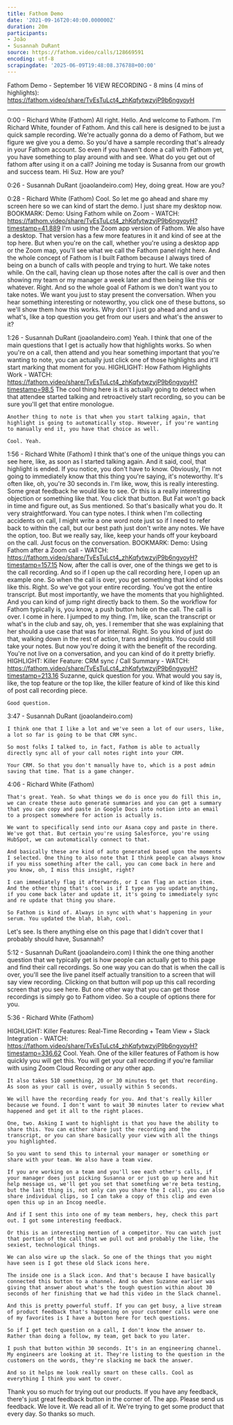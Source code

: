 ```yaml
---
title: Fathom Demo
date: '2021-09-16T20:40:00.000000Z'
duration: 20m
participants:
- João
- Susannah DuRant
source: https://fathom.video/calls/128669591
encoding: utf-8
scrapingdate: '2025-06-09T19:48:08.376788+00:00'
---
```


Fathom Demo - September 16
VIEW RECORDING - 8 mins (4 mins of highlights): https://fathom.video/share/TvEsTuLct4_zhKqfytwzyjP9b6ngyoyH

---

0:00 - Richard White (Fathom)
  All right. Hello. And welcome to Fathom. I'm Richard White, founder of Fathom. And this call here is designed to be just a quick sample recording.  We're actually gonna do a demo of Fathom, but we figure we give you a demo. So you'd have a sample recording that's already in your Fathom account.  So even if you haven't done a call with Fathom yet, you have something to play around with and see.  What do you get out of fathom after using it on a call? Joining me today is Susanna from our growth and success team.  Hi Suz. How are you?

0:26 - Susannah DuRant (joaolandeiro.com)
  Hey, doing great. How are you?

0:28 - Richard White (Fathom)
  Cool. So let me go ahead and share my screen here so we can kind of start the demo. I just share my desktop now.
  BOOKMARK: Demo: Using Fathom while on Zoom - WATCH: https://fathom.video/share/TvEsTuLct4_zhKqfytwzyjP9b6ngyoyH?timestamp=41.889  I'm using the Zoom app version of Fathom. We also have a desktop. That version has a few more features in it and kind of see at the top here.  But when you're on the call, whether you're using a desktop app or the Zoom map, you'll see what we call the Fathom panel right here.  And the whole concept of Fathom is I built Fathom because I always tired of being on a bunch of calls with people and trying to hurt.  We take notes while. On the call, having clean up those notes after the call is over and then showing my team or my manager a week later and then being like this or whatever.  Right. And so the whole goal of Fathom is we don't want you to take notes. We want you just to stay present the conversation.  When you hear something interesting or noteworthy, you click one of these buttons, so we'll show them how this works.  Why don't I just go ahead and and us what's, like a top question you get from our users and what's the answer to it?

1:26 - Susannah DuRant (joaolandeiro.com)
  Yeah. I think that one of the main questions that I get is actually how that highlights works. So when you're on a call, then attend and you hear something important that you're wanting to note, you can actually just click one of those highlights and it'll start marking that moment for you.
  HIGHLIGHT: How Fathom Highlights Work - WATCH: https://fathom.video/share/TvEsTuLct4_zhKqfytwzyjP9b6ngyoyH?timestamp=98.5
    The cool thing here is it is actually going to detect when that attendee started talking and retroactively start recording, so you can be sure you'll get that entire monologue.

    Another thing to note is that when you start talking again, that highlight is going to automatically stop. However, if you're wanting to manually end it, you have that choice as well.

    Cool. Yeah.


1:56 - Richard White (Fathom)
  I think that's one of the unique things you can see here, like, as soon as I started talking again.  And it said, cool, that highlight is ended. If you notice, you don't have to know. Obviously, I'm not going to immediately know that this thing you're saying, it's noteworthy.  It's often like, oh, you're 30 seconds in. I'm like, wow, this is really interesting. Some great feedback he would like to see.  Or this is a really interesting objection or something like that. You click that button. But Fat won't go back in time and figure out, as Sus mentioned.  So that's basically what you do. It very straightforward. You can type notes. I think when I'm collecting accidents on call, I might write a one word note just so if I need to refer back to within the call, but our best path just don't write any notes.  We have the option, too. But we really say, like, keep your hands off your keyboard on the call. Just focus on the conversation.
  BOOKMARK: Demo: Using Fathom after a Zoom call - WATCH: https://fathom.video/share/TvEsTuLct4_zhKqfytwzyjP9b6ngyoyH?timestamp=157.15  Now, after the call is over, one of the things we get to is the call recording. And so if I open up the call recording here, I open up an example one.  So when the call is over, you get something that kind of looks like this. Right. So we've got your entire recording.  You've got the entire transcript. But most importantly, we have the moments that you highlighted. And you can kind of jump right directly back to them.  So the workflow for Fathom typically is, you know, a push button hole on the call. The call is over.  I come in here. I jumped to my thing. I'm, like, scan the transcript or what's in the club and say, oh, yes.  I remember that she was explaining that her should a use case that was for internal. Right. So you kind of just do that, walking down in the rest of action, trans and insights.  You could still take your notes. But now you're doing it with the benefit of the recording. You're not live on a conversation, and you can kind of do it pretty briefly.
  HIGHLIGHT: Killer Feature: CRM sync / Call Summary - WATCH: https://fathom.video/share/TvEsTuLct4_zhKqfytwzyjP9b6ngyoyH?timestamp=213.16
    Suzanne, quick question for you. What would you say is, like, the top feature or the top like, the killer feature of kind of like this kind of post call recording piece.

    Good question.


3:47 - Susannah DuRant (joaolandeiro.com)

    I think one that I like a lot and we've seen a lot of our users, like, a lot so far is going to be that CRM sync.

    So most folks I talked to, in fact, Fathom is able to actually directly sync all of your call notes right into your CRM.

    Your CRM. So that you don't manually have to, which is a post admin saving that time. That is a game changer.


4:06 - Richard White (Fathom)

    That's great. Yeah. So what things we do is once you do fill this in, we can create these auto generate summaries and you can get a summary that you can copy and paste in Google Docs into notion into an email to a prospect somewhere for action is actually is.

    We want to specifically send into our Asana copy and paste in there. We've got that. But certain you're using Salesforce, you're using HubSpot, we can automatically connect to that.

    And basically these are kind of auto generated based upon the moments I selected. One thing to also note that I think people can always know if you miss something after the call, you can come back in here and you know, oh, I miss this insight, right?

    I can immediately flag it afterwards, or I can flag an action item. And the other thing that's cool is if I type as you update anything, if you come back later and update it, it's going to immediately sync and re update that thing you share.

    So Fathom is kind of. Always in sync with what's happening in your serum. You updated the blah, blah, cool.
  Let's see. Is there anything else on this page that I didn't cover that I probably should have, Susannah?

5:12 - Susannah DuRant (joaolandeiro.com)
  I think the one thing another question that we typically get is how people can actually get to this page and find their call recordings.  So one way you can do that is when the call is over, you'll see the live panel itself actually transition to a screen that will say view recording.  Clicking on that button will pop up this call recording screen that you see here. But one other way that you can get those recordings is simply go to Fathom video.  So a couple of options there for you.

5:36 - Richard White (Fathom)

  HIGHLIGHT: Killer Features: Real-Time Recording + Team View + Slack Integration - WATCH: https://fathom.video/share/TvEsTuLct4_zhKqfytwzyjP9b6ngyoyH?timestamp=336.62
    Cool. Yeah. One of the killer features of Fathom is how quickly you will get this. You will get your call recording if you're familiar with using Zoom Cloud Recording or any other app.

    It also takes 510 something, 20 or 30 minutes to get that recording. As soon as your call is over, usually within 5 seconds.

    We will have the recording ready for you. And that's really killer because we found. I don't want to wait 30 minutes later to review what happened and get it all to the right places.

    One, two. Asking I want to highlight is that you have the ability to share this. You can either share just the recording and the transcript, or you can share basically your view with all the things you highlighted.

    So you want to send this to internal your manager or something or share with your team. We also have a team view.

    If you are working on a team and you'll see each other's calls, if your manager does just picking Susanna or or just go up here and hit help message us, we'll get you set that something we're beta testing, but the last thing is, not only can you share the I call, you can also share individual clips, so I can take a copy of this clip and even open this up in an Incog needle.

    And if I sent this into one of my team members, hey, check this part out. I got some interesting feedback.

    Or this is an interesting mention of a competitor. You can watch just that portion of the call that we pull out and probably the like, the sexiest, technological things.

    We can also wire up the slack. So one of the things that you might have seen is I got these old Slack icons here.

    The inside one is a Slack icon. And that's because I have basically connected this button to a channel. And so when Suzanne earlier was giving that answer about what's the tough question within about 30 seconds of her finishing that we had this video in the Slack channel.

    And this is pretty powerful stuff. If you can get busy, a live stream of product feedback that's happening on your customer calls were one of my favorites is I have a button here for tech questions.

    So if I get tech question on a call, I don't know the answer to. Rather than doing a follow, my team, get back to you later.

    I push that button within 30 seconds. It's in an engineering channel. My engineers are looking at it. They're listing to the question in the customers on the words, they're slacking me back the answer.

    And so it helps me look really smart on these calls. Cool as everything I think you want to cover.
  Thank you so much for trying out our products. If you have any feedback, there's just great feedback button in the corner of.  The app. Please send us feedback. We love it. We read all of it. We're trying to get some product that every day.  So thanks so much.